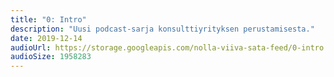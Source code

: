 ```yaml
---
title: "0: Intro"
description: "Uusi podcast-sarja konsulttiyrityksen perustamisesta."
date: 2019-12-14
audioUrl: https://storage.googleapis.com/nolla-viiva-sata-feed/0-intro.mp3
audioSize: 1958283
---
```


